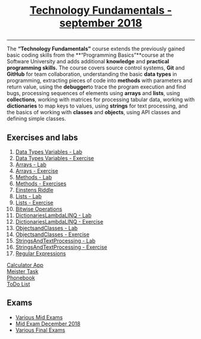 # <a href="https://softuni.bg/trainings/2056/technology-fundamental-september-2018" rel="Technology Fundamentals"><p align="center"> Technology Fundamentals - september 2018<p>
</a>

---
The **“Technology Fundamentals”** course extends the previously gained basic coding skills from the **“Programming Basics”**course at the Software University and adds additional **knowledge** and **practical programming skills.**
The course covers source control systems, **Git** and **GitHub** for team collaboration, understanding the basic **data types** in programming, extracting pieces of code into **methods** with parameters and return value, using the **debugger**to trace the program execution and find bugs, processing sequences of elements using **arrays** and **lists**, using  **collections**, working with matrices for processing tabular data, working with **dictionaries** to map keys to values, using **strings** for text processing, and the basics of working with **classes** and **objects**, using API classes and defining simple classes. 


## Exercises and labs
1. <a href="https://github.com/PhilShishov/Software-University/tree/master/TechFundamentals/Homeworks/02.%20DataTypesVariables_Lab" > Data Types Variables - Lab</a> 
2. <a href="https://github.com/PhilShishov/Software-University/tree/master/TechFundamentals/Homeworks/02.%20DataTypesVariables_Exercise" > Data Types Variables - Exercise </a> 
3. <a href="https://github.com/PhilShishov/Software-University/tree/master/TechFundamentals/Homeworks/03.%20Arrays_Lab" > Arrays - Lab</a> 
4. <a href="https://github.com/PhilShishov/Software-University/tree/master/TechFundamentals/Homeworks/03.%20Arrays_Exercise" > Arrays - Exercise</a> 
5. <a href="https://github.com/PhilShishov/Software-University/tree/master/TechFundamentals/Homeworks/04.%20Methods_Lab" > Methods - Lab</a> 
6. <a href="https://github.com/PhilShishov/Software-University/tree/master/TechFundamentals/Homeworks/04.%20Methods_Exercise" > Methods - Exercises</a>
7. <a href="https://github.com/PhilShishov/Software-University/tree/master/TechFundamentals/Homeworks/05.%20EinstensRiddle" > Einstens Riddle</a>
8. <a href="https://github.com/PhilShishov/Software-University/tree/master/TechFundamentals/Homeworks/06.%20Lists_Lab" > Lists - Lab</a>
9. <a href="https://github.com/PhilShishov/Software-University/tree/master/TechFundamentals/Homeworks/06.%20Lists_Exercise" > Lists - Exercise</a>
10. <a href="https://github.com/PhilShishov/Software-University/tree/master/TechFundamentals/Homeworks/07.%20BitwiseOperations" > Bitwise Operations</a>
11. <a href="https://github.com/PhilShishov/Software-University/tree/master/TechFundamentals/Homeworks/08.%20DictionariesLambdaLINQ_Lab" > DictionariesLambdaLINQ - Lab</a>
12. <a href="https://github.com/PhilShishov/Software-University/tree/master/TechFundamentals/Homeworks/08.%20DictionariesLambdaLINQ_Exercise" > DictionariesLambdaLINQ - Exercise</a>
13. <a href="https://github.com/PhilShishov/Software-University/tree/master/TechFundamentals/Homeworks/09.%20ObjectsandClasses_Lab" > ObjectsandClasses - Lab</a>
14. <a href="https://github.com/PhilShishov/Software-University/tree/master/TechFundamentals/Homeworks/09.%20ObjectsandClasses_Exercise" > ObjectsandClasses - Exercise</a>
15. <a href="https://github.com/PhilShishov/Software-University/tree/master/TechFundamentals/Homeworks/10.%20StringsAndTextProcessing_Lab" > StringsAndTextProcessing - Lab</a>
16. <a href="https://github.com/PhilShishov/Software-University/tree/master/TechFundamentals/Homeworks/10.%20StringsandTextProcessing_Exercise" > StringsAndTextProcessing - Exercise</a>
17. <a href="https://github.com/PhilShishov/Software-University/tree/master/TechFundamentals/Homeworks/11.%20RegularExpressions" > Regular Expressions</a>

<a href="https://github.com/PhilShishov/Software-University/tree/master/TechFundamentals/Homeworks/CalculatorApp" > Calculator App</a><br/> 
<a href="https://github.com/PhilShishov/Software-University/tree/master/TechFundamentals/Homeworks/MeisterTask" > Meister Task</a>
<br/>
<a href="https://github.com/PhilShishov/Software-University/tree/master/TechFundamentals/Homeworks/Phonebook" > Phonebook</a>
<br/>
<a href="https://github.com/PhilShishov/Software-University/tree/master/TechFundamentals/Homeworks/ToDoList" > ToDo List</a>
<br/>

## Exams

- <a href="https://github.com/PhilShishov/Software-University/tree/master/TechFundamentals/Exams/MidExam" > Various Mid Exams</a> 
- <a href="https://github.com/PhilShishov/Software-University/tree/master/TechFundamentals/Exams/MidExam_December2018" > Mid Exam December 2018</a> 
- <a href="https://github.com/PhilShishov/Software-University/tree/master/TechFundamentals/Exams/FinalExam" > Various Final Exams</a> 
